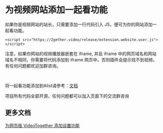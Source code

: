 # 为视频网站添加一起看功能

如果你是视频网站的站长，只需要添加一行代码引入 JS，便可为你的网站添加一起看功能。


`<script src="https://2gether.video/release/extension.website.user.js"></script>`

注意，如果你网站的视频播放器嵌套在 iframe, 并且 iframe 中的网页域名和网站域名不相同，你需要将代码添加到 iframe 网页中。否则插件会提示找不到视频，有任何问题都欢迎加群咨询。


<br/>

将一起看功能添加到Alist请参考：[文档](/archive/memos.html)

项目所有代码全部开源，任何问题都可以加入页面下的交流群咨询

## 更多文档
[为网页版 VideoTogether 添加设置功能](./website_setting)
